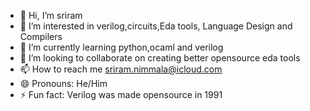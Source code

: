 - 👋 Hi, I’m sriram
- 👀 I’m interested in verilog,circuits,Eda tools, Language Design and Compilers
- 🌱 I’m currently learning python,ocaml and verilog
- 💞️ I’m looking to collaborate on creating better opensource eda tools
- 📫 How to reach me sriram.nimmala@icloud.com
- 😄 Pronouns: He/Him
- ⚡ Fun fact: Verilog was made opensource in 1991

<!---
goatgate/goatgate is a ✨ special ✨ repository because its `README.md` (this file) appears on your GitHub profile.
You can click the Preview link to take a look at your changes.
--->
